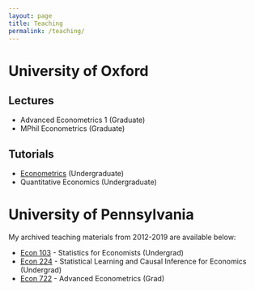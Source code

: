 ```yaml
---
layout: page
title: Teaching
permalink: /teaching/
---
```

<!--- My office hours for the Spring Semester of 2019 will take place on Mondays from 3-4pm and Thursdays from 4-5pm in PCPSE 630. --->

# University of Oxford

## Lectures
- Advanced Econometrics 1 (Graduate)
- MPhil Econometrics (Graduate)

## Tutorials
- [Econometrics](./pdf/econometrics-tutorials.pdf) (Undergraduate)
- Quantitative Economics (Undergraduate)

# University of Pennsylvania
My archived teaching materials from 2012-2019 are available below:
- [Econ 103](http://ditraglia.com/Econ103Public) - Statistics for Economists (Undergrad)
- [Econ 224](http://ditraglia.com/econ224) - Statistical Learning and Causal Inference for Economics (Undergrad)
- [Econ 722](http://ditraglia.com/econ722) - Advanced Econometrics (Grad)


